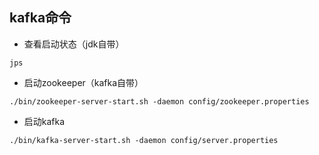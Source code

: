 ## kafka命令
* 查看启动状态（jdk自带）
```
jps
```

* 启动zookeeper（kafka自带）
```
./bin/zookeeper-server-start.sh -daemon config/zookeeper.properties 
```

* 启动kafka
```
./bin/kafka-server-start.sh -daemon config/server.properties 
```